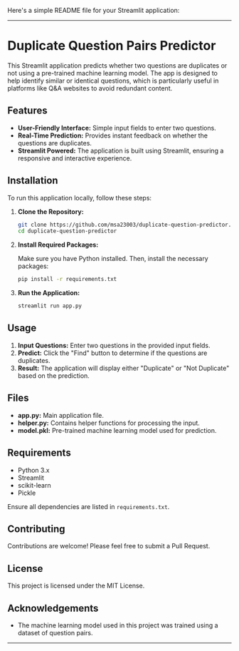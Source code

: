 Here's a simple README file for your Streamlit application:

---

# Duplicate Question Pairs Predictor

This Streamlit application predicts whether two questions are duplicates or not using a pre-trained machine learning model. The app is designed to help identify similar or identical questions, which is particularly useful in platforms like Q&A websites to avoid redundant content.

## Features

- **User-Friendly Interface:** Simple input fields to enter two questions.
- **Real-Time Prediction:** Provides instant feedback on whether the questions are duplicates.
- **Streamlit Powered:** The application is built using Streamlit, ensuring a responsive and interactive experience.

## Installation

To run this application locally, follow these steps:

1. **Clone the Repository:**

   ```bash
   git clone https://github.com/msa23003/duplicate-question-predictor.git
   cd duplicate-question-predictor
   ```

2. **Install Required Packages:**

   Make sure you have Python installed. Then, install the necessary packages:

   ```bash
   pip install -r requirements.txt
   ```

3. **Run the Application:**

   ```bash
   streamlit run app.py
   ```

## Usage

1. **Input Questions:** Enter two questions in the provided input fields.
2. **Predict:** Click the "Find" button to determine if the questions are duplicates.
3. **Result:** The application will display either "Duplicate" or "Not Duplicate" based on the prediction.

## Files

- **app.py:** Main application file.
- **helper.py:** Contains helper functions for processing the input.
- **model.pkl:** Pre-trained machine learning model used for prediction.

## Requirements

- Python 3.x
- Streamlit
- scikit-learn
- Pickle

Ensure all dependencies are listed in `requirements.txt`.

## Contributing

Contributions are welcome! Please feel free to submit a Pull Request.

## License

This project is licensed under the MIT License.

## Acknowledgements

- The machine learning model used in this project was trained using a dataset of question pairs.

---

